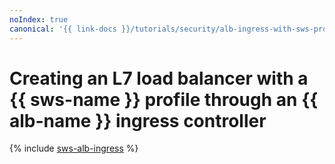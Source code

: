 ```yaml
---
noIndex: true
canonical: '{{ link-docs }}/tutorials/security/alb-ingress-with-sws-profile'
---
```


# Creating an L7 load balancer with a {{ sws-name }} profile through an {{ alb-name }} ingress controller

{% include [sws-alb-ingress](../../_tutorials/security/sws-alb-ingress.md) %}
